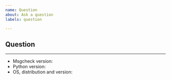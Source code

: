 ```yaml
---
name: Question
about: Ask a question
labels: question

---
```


## Question



---

- Msgcheck version: 
- Python version: 
- OS, distribution and version: 
